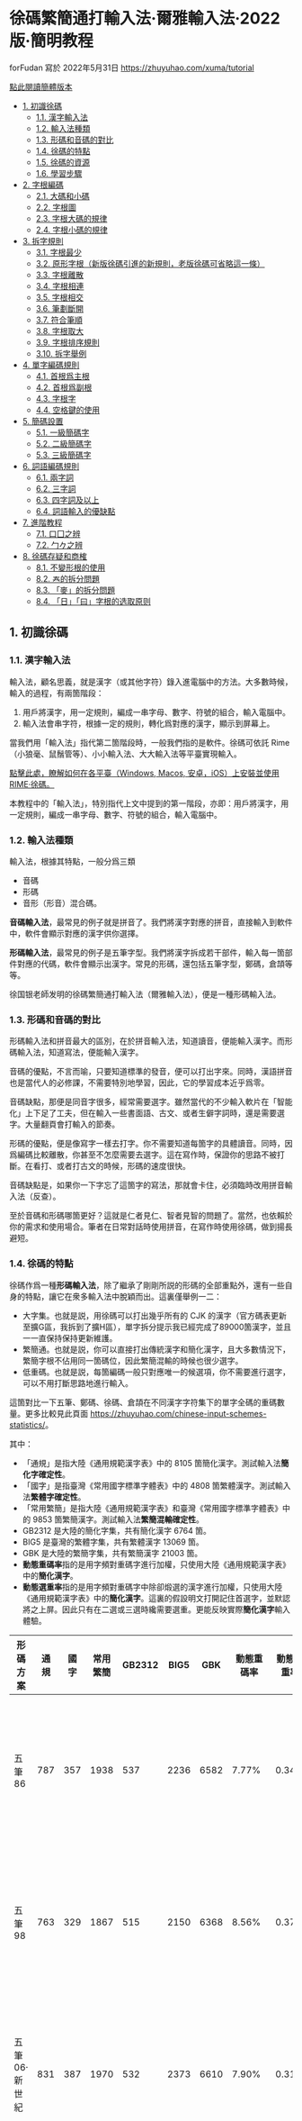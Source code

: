 <!-- omit in toc -->
# 徐碼繁簡通打輸入法·爾雅輸入法·2022版·簡明教程

forFudan 寫於 2022年5月31日 <https://zhuyuhao.com/xuma/tutorial>

[點此閱讀簡體版本](tutorial_simp.md)

- [1. 初識徐碼](#1-初識徐碼)
  - [1.1. 漢字輸入法](#11-漢字輸入法)
  - [1.2. 輸入法種類](#12-輸入法種類)
  - [1.3. 形碼和音碼的對比](#13-形碼和音碼的對比)
  - [1.4. 徐碼的特點](#14-徐碼的特點)
  - [1.5. 徐碼的資源](#15-徐碼的資源)
  - [1.6. 學習步驟](#16-學習步驟)
- [2. 字根編碼](#2-字根編碼)
  - [2.1. 大碼和小碼](#21-大碼和小碼)
  - [2.2. 字根圖](#22-字根圖)
  - [2.3. 字根大碼的規律](#23-字根大碼的規律)
  - [2.4. 字根小碼的規律](#24-字根小碼的規律)
- [3. 拆字規則](#3-拆字規則)
  - [3.1. 字根最少](#31-字根最少)
  - [3.2. 原形字根（新版徐碼引進的新規則，老版徐碼可省略這一條）](#32-原形字根新版徐碼引進的新規則老版徐碼可省略這一條)
  - [3.3. 字根離散](#33-字根離散)
  - [3.4. 字根相連](#34-字根相連)
  - [3.5. 字根相交](#35-字根相交)
  - [3.6. 筆劃斷開](#36-筆劃斷開)
  - [3.7. 符合筆順](#37-符合筆順)
  - [3.8. 字根取大](#38-字根取大)
  - [3.9. 字根排序規則](#39-字根排序規則)
  - [3.10. 拆字舉例](#310-拆字舉例)
- [4. 單字編碼規則](#4-單字編碼規則)
  - [4.1. 首根爲主根](#41-首根爲主根)
  - [4.2. 首根爲副根](#42-首根爲副根)
  - [4.3. 字根字](#43-字根字)
  - [4.4. 空格鍵的使用](#44-空格鍵的使用)
- [5. 簡碼設置](#5-簡碼設置)
  - [5.1. 一級簡碼字](#51-一級簡碼字)
  - [5.2. 二級簡碼字](#52-二級簡碼字)
  - [5.3. 三級簡碼字](#53-三級簡碼字)
- [6. 詞語編碼規則](#6-詞語編碼規則)
  - [6.1. 兩字詞](#61-兩字詞)
  - [6.2. 三字詞](#62-三字詞)
  - [6.3. 四字詞及以上](#63-四字詞及以上)
  - [6.4. 詞語輸入的優缺點](#64-詞語輸入的優缺點)
- [7. 進階教程](#7-進階教程)
  - [7.1. 口囗之辨](#71-口囗之辨)
  - [7.2. 勹𠂊之辨](#72-勹𠂊之辨)
- [8. 徐碼存疑和商榷](#8-徐碼存疑和商榷)
  - [8.1. 不變形根的使用](#81-不變形根的使用)
  - [8.2. 𡗗的拆分問題](#82-𡗗的拆分問題)
  - [8.3. 「麥」的拆分問題](#83-麥的拆分問題)
  - [8.4. 「日」「曰」字根的选取原则](#84-日曰字根的选取原则)

## 1. 初識徐碼

### 1.1. 漢字輸入法

輸入法，顧名思義，就是漢字（或其他字符）錄入進電腦中的方法。大多數時候，輸入的過程，有兩箇階段：

1. 用戶將漢字，用一定規則，編成一串字母、數字、符號的組合，輸入電腦中。
2. 輸入法會串字符，根據一定的規則，轉化爲對應的漢字，顯示到屏幕上。

當我們用「輸入法」指代第二箇階段時，一般我們指的是軟件。徐碼可依託 Rime（小狼毫、鼠鬚管等）、小小輸入法、大大輸入法等平臺實現輸入。

[點擊此處，瞭解如何在各平臺（Windows, Macos, 安卓，iOS）上安裝並使用 RIME·徐碼。](README.md)

本教程中的「輸入法」，特別指代上文中提到的第一階段，亦即：用戶將漢字，用一定規則，編成一串字母、數字、符號的組合，輸入電腦中。

### 1.2. 輸入法種類

輸入法，根據其特點，一般分爲三類

- 音碼
- 形碼
- 音形（形音）混合碼。

**音碼輸入法**，最常見的例子就是拼音了。我們將漢字對應的拼音，直接輸入到軟件中，軟件會顯示對應的漢字供你選擇。

**形碼輸入法**，最常見的例子是五筆字型。我們將漢字拆成若干部件，輸入每一箇部件對應的代碼，軟件會顯示出漢字。常見的形碼，還包括五筆字型，鄭碼，倉頡等等。

徐国银老師发明的徐碼繁簡通打輸入法（爾雅輸入法），便是一種形碼輸入法。

### 1.3. 形碼和音碼的對比

形碼輸入法和拼音最大的區別，在於拼音輸入法，知道讀音，便能輸入漢字。而形碼輸入法，知道寫法，便能輸入漢字。

音碼的優點，不言而喻，只要知道標準的發音，便可以打出字來。同時，漢語拼音也是當代人的必修課，不需要特別地學習，因此，它的學習成本近乎爲零。

音碼缺點，那便是同音字很多，經常需要選字。雖然當代的不少輸入軟片在「智能化」上下足了工夫，但在輸入一些書面語、古文、或者生僻字詞時，還是需要選字。大量翻頁會打輸入的節奏。

形碼的優點，便是像寫字一樣去打字。你不需要知道每箇字的具體讀音。同時，因爲編碼比較離散，你甚至不怎麼需要去選字。這在寫作時，保證你的思路不被打斷。在看打、或者打古文的時候，形碼的速度很快。

音碼缺點是，如果你一下字忘了這箇字的寫法，那就會卡住，必須臨時改用拼音輸入法（反查）。

至於音碼和形碼哪箇更好？這就是仁者見仁、智者見智的問題了。當然，也依賴於你的需求和使用場合。筆者在日常對話時使用拼音，在寫作時使用徐碼，做到揚長避短。

### 1.4. 徐碼的特點

徐碼作爲一種**形碼輸入法**，除了繼承了剛剛所説的形碼的全部重點外，還有一些自身的特點，讓它在衆多輸入法中脫穎而出。這裏僅舉例一二：

- 大字集。也就是説，用徐碼可以打出幾乎所有的 CJK 的漢字（官方碼表更新至擴G區，我拆到了擴H區），單字拆分提示我已經完成了89000箇漢字，並且一一直保持保持更新維護。
- 繁簡通。也就是説，你可以直接打出傳統漢字和簡化漢字，且大多數情況下，繁簡字根不佔用同一箇碼位，因此繁簡混輸的時候也很少選字。
- 低重碼。也就是説，每箇編碼一般只對應唯一的候選項，你不需要進行選字，可以不用打斷思路地進行輸入。

這箇對比一下五筆、鄭碼、徐碼、倉頡在不同漢字字符集下的單字全碼的重碼數量。更多比較見此頁面 <https://zhuyuhao.com/chinese-input-schemes-statistics/>。

其中：

- 「通規」是指大陸《通用規範漢字表》中的 8105 箇簡化漢字。測試輸入法**簡化字確定性**。
- 「國字」是指臺灣《常用國字標準字體表》中的 4808 箇繁體漢字。測試輸入法**繁體字確定性**。
- 「常用繁簡」是指大陸《通用規範漢字表》和臺灣《常用國字標準字體表》中的 9853 箇繁簡漢字。測試輸入法**繁簡混輸確定性**。
- GB2312 是大陸的簡化字集，共有簡化漢字 6764 箇。
- BIG5 是臺灣的繁體字集，共有繁體漢字 13069 箇。
- GBK 是大陸的繁簡字集，共有繁簡漢字 21003 箇。
- **動態重碼率**指的是用字頻對重碼字進行加權，只使用大陸《通用規範漢字表》中的**簡化漢字**。
- **動態選重率**指的是用字頻對重碼字中除卻煅選的漢字進行加權，只使用大陸《通用規範漢字表》中的**簡化漢字**。這裏的假設明文打開記住首選字，並默認將之上屏。因此只有在二選或三選時纔需要選重。更能反映實際**簡化漢字**輸入體驗。

|形碼方案|通規|國字|常用繁簡|GB2312|BIG5|GBK|動態重碼率|動態選重率|特點|
|---|---|---|---|---|---|---|---|---|---|
|五筆86|787|357|1938|537|2236|6582|7.77%|0.34%|四碼定長 單編碼 字根分區|
|五筆98|763|329|1867|515|2150|6368|8.56%|0.37%|四碼定長 單編碼 字根分區|
|五筆06·新世紀|831|387|1970|532|2373|6610|7.90%|0.31%|四碼定長 單編碼 字根分區|
|鄭碼|843|311|2063|563|2206|6590|7.50%|0.59%|四碼定長 單編碼 大碼分區 小碼形託|
|徐碼22|495|131|678|320|1104|2899|3.49%|0.10%|四碼定長 雙編碼 大碼分區 小碼音託|
|倉頡五代|498|164|714|422|978|2893|12.07%|0.89%|五碼定長|

可見，徐碼在任何字集下都有着優異的表現。尤其在繁簡通打模式下，它是絶對的王者。

### 1.5. 徐碼的資源

徐碼（2022版「新徐碼」）的 QQ 羣是: 761401688。

你可以在羣裏和大家討論，同時獲取學習資料、字根圖、最新碼表。

### 1.6. 學習步驟

學習徐碼，一般從瞭解拆字和熟悉字根開始。

拆字，就是把漢字按照一定的規則，拆成唯一的部件組合。拆分出來的部件，便叫做「字根」。

這裏所謂的「部件」，不僅包括你我熟知的「偏旁部首」，也包括了一些基本筆劃，甚至是一些漢字。因此，筆畫輸入法（橫豎撇捺折），也是一種特殊的形碼。那麼我們爲什麼要創造別的形碼呢？因爲一箇字若用十幾箇、甚至幾十箇字母代替，太没有效率。故而，我們會截取一些比較大的部件作爲字根。

對於漢語使用者，拆字並不是一件陌生的事情。我們自小就學會將一箇字拆成分離的部首，進行檢索。大多數時候，這是非常直觀的。比如

- `部`字，大家會自然地將他拆分爲`立口阝`三箇部分。
- `程`字，大家會自然地將他拆分爲`禾口王`三箇部分。

對於徐碼而言，大多數的字，也是這麼拆分的。並且大多數的偏旁部首，也都是「字根」。

所以恭喜你，對於大多數的漢字，你已經可以憑藉直覺進行拆分了。

本教程推薦的學習步驟如下。

1. 看字根圖，**大致**瞭解徐碼的字根有哪些，以及它們對應的編碼。
2. 瞭解徐碼拆字的規則，學會如何得到唯一的拆分方法。
3. 學習編碼規則，學會如何將拆好的字根轉化成最終的徐碼。
4. 記誦最常用的50箇字根的編碼。
5. 直接在輸入軟件中練習前500常用字，邊練習邊記憶字根。
6. 閲讀進階教程，更加深入地瞭解一些徐碼的特點。

以上內容不論順序，可以交叉或同步進行。

## 2. 字根編碼

### 2.1. 大碼和小碼

在徐碼中，每一箇字根，都對應了兩箇字母。換句話説，徐碼使用的是**雙編碼字根**。這一點和鄭碼相同，和五筆不同。特別的：

- 第一箇字母叫做**大碼**，也就是「戶口」，大多數時候，我們只需要用到大碼，所以應該重點記憶。
- 第二箇字母叫做**小碼**，也就是「姓名」，或者説是「識別碼」。只有在部份情況下，需要用到，記憶起來也比較簡單。

字根的大碼和小碼的分佈，並不是隨機的，而是有一定的規律。在接下來的教程中會進行介紹。

### 2.2. 字根圖

我們將字根的分佈畫出來，這便是字根圖。如下。

圖中，每一箇方框右上角的大寫字母，就是大碼，也就是一群字根的「戶口」。而字根右下角的小寫字母，則是小碼，也就是單箇字根的「姓名」。

將大碼和小碼組合起來，就是一箇字根的編碼了。比如：

- 「言」這箇字根，在字母`Y`的方框裏，同時，右下角的字母是`v`，因此，它的編碼就是`Yv`。
- 「其」這箇字根，在字母`H`的方框裏，同時，右下角的字母是`q`，因此，它的編碼就是`Hq`。

字根圖是查詢字根的重要工具，初學者應當時常將它放在手邊，以利用查詢。

![徐碼字根圖](/resources/徐碼字根鍵位圖_新徐_20220710.jpg)

### 2.3. 字根大碼的規律

字根大碼，是按照字根第一筆的筆畫來制定的。

- A-D 包含了首筆爲「折」的字根，例如：`A水` `B月`等。
- E-J 包含了首筆爲「橫」的字根，例如：`E王` `F大`等。
- K-O 包含了首筆爲「豎」的字根，例如：`K日` `L上`等。
- P-V 包含了首筆爲「撇」的字根，例如：`P牛` `V入`等。
- W-Z 包含了首筆爲「捺」和「點」的字根，例如：`W穴` `Y言`等。

一般地，各字母上的字根呈現以下的規律：

- B 上的字根大多呈現`乛`的特點。比如：阝、了、予、矛、乙、也、飛、艮、子。
- D 上的字根大多呈現`コ`的特點。比如：尸、弓、己、已、巳、巴、韋。
- E 上的字根大多呈現`二`的特點。比如：二、干、镸、長、髟、馬、甫。
- F 吸收了首筆爲橫，且不在 E G H I J 上的其他字根。
- G 上的字根**幾乎全部**呈現`丆`的特點。比如：石、辰、不、兀、歹、豕、頁、而、面、厂。
- H 上的字根**幾乎全部**呈現`丌`（一橫兩豎）的特點。比如：卄、革、其、世、瓦、耳、丌。
- I 上的字根大多呈現`木`和`三`的特點。比如：木、未、末、來、三、丰。
- J 上的字根大多呈現`土`的特點。比如：土、士、車、雨、爾、古、走。
- K 上的字根**全部**呈現`日`的特點。比如：日、曰、田、申、由、电、甲、禺、早。
- L 上的字根**全部**呈現`卜`（豎橫）或兩豎的特點。比如：虫、龰、卜、虍、上、非、鹵、齒、止、刂。
- M 上的字根**幾乎全部**呈現`⼌`（不封口三面框）和`罒`（橫框）的特點。比如：山、⼌、冊、巾、贝、黑、皿。
- N 上的字根**幾乎全部**呈現`囗`（封口四面框）和`門`（對稱）的特點。比如：目、貝、見、骨、囗、門、鬥、且。
- O 上的字根**幾乎全部**呈現`口`（小口）的特點。比如：口、㗊、黽、𧾷、〇。
- P 上的字根**幾乎全部**呈現`𠂉`（撇橫）的特點。比如：𥫗、钅、牛、缶、气、生、矢、长。
- Q 上的字根**全部**呈現`𠂊`（撇折）的特點。比如：魚、鱼、饣、欠、風、殳、几、凡、夕。
- R 上的字根**幾乎全部**呈現撇橫和撇撇的特點。比如：禾、千、夭、壬、手、毛、九、瓜、舟、爪。
- S 上的字根**幾乎全部**呈現`勹`（撇折鉤）和兩撇的特點。比如：月、用、乌、鸟、彡、彳、行。
- T 上的字根大多呈現`亻`（撇豎）的特點。比如：身、鼻、隹、川、自。
- U 上的字根**全部**呈現`白`和`人`的特點。比如：人、僉、白、臼、𠂤、鳥、烏、鼠、鬼。
- V 上的字根大多呈現`人`（對稱）的特點。比如：金、入、食、儿
- W 上的字根**全部**呈現`广`（點橫撇）的特點。比如：宀、广、疒、麻、鹿、穴、衤、礻、衣。
- X 上的字根**全部**呈現`丷`（相對兩點）的特點。比如：冫、米、羊、為。
- Y 上的字根**全部**呈現`亠`（點橫）的特點。比如：言、方、亦、亥、音、立、文、辛。
- Z 上的字根**全部**呈現`讠`（點折）的特點。比如：讠、之、户、门、辶。

其中，只有 A 和 C 鍵上的字根需要特别記憶。

### 2.4. 字根小碼的規律

<!-- omit in toc -->
#### 3.4.1. 主根

每箇大碼下，都有若干字根比較重要，使用頻率高，叫做「主根」。

第一主根的小碼是`v`，第二主根是`u`。例如：

- `女`，第一筆爲「折」，故而它的大碼在折區的`C`。根據字根圖，「女」是第一主根，所以小碼是v。因此，「女」這箇字根的編碼就是`Cv`。當你輸入`Cv`並按下空格時，就可以打出「女」字了。
- `士`，第一筆爲「橫」，故而它的大碼在橫區的`J`。根據字根圖，「士」是第二主根，所以小碼是u。因此，「士」這箇字根的編碼就是`Ju`。當你輸入`Ju`並按下空格時，就可以打出「士」字了。

注意：我在這裏使用大寫和小寫的拉丁字母，是爲了區分大碼和小碼的概念。在實際打字的過程中，不需要區分大小寫。

<!-- omit in toc -->
#### 3.4.2. 副根

另一部份字根，我們叫它「副根」。

副根的小碼是除了`u`和`v`的其他的字母。

一般情況下，副根的小碼是它的漢語拼音的第一箇字母（請注意，這只是一種記憶方式，並不是説明徐碼是一種音形碼）。例如：

- `米`，第一筆爲「點」，故而它的大碼在點區的`X`。根據字根圖，它是副根，小碼是m，正好是米字的聲母。因此，「米」這箇字根的編碼就是Xm。當你輸入`Xm`並按下空格時，就可以打出「米」字了。

<!-- omit in toc -->
#### 3.4.3. 字根練習

必練：以下字根是最常見的50箇字根，首先學習它們，對於打字的進步提升最大。

`口氵艹扌木亻日一人丷亠土冖宀月女丿忄十讠王⼫纟大禾火又⼂厶勹𠂉阝冂山⺕八广钅虫𥫗⺌目𠃌米⻊白夊𠂆立`

請通過查詢字根圖，寫出以下字根的編碼，分辨它是主根還是副根，並用輸入法軟件打出這箇字根。

選練：以下字根是最常見的第51到第100字根，繼續學習它們，對於打字的進步提升較大。

`贝𠂇石田二穴犭爫龷疒匚七厂车刀工乂冫隹龶几雨力弓士小马囗门文止耳户耂方⺊戈夕罒乚西心丨干衤夫丁巾彳`

選練：閱讀字根圖上的全部字根，將它們逐一輸入到電腦中，從而對字根編碼以及它的性質有一箇初步的印象。

## 3. 拆字規則

先前説過，拆字，就是把漢字按照一定的規則，拆成唯一的字根組合。

我剛剛用的「部」字爲例，説明了拆字的一般形式。這種將字拆成直觀的、分離的部件的方法，足以應付大部分漢字的拆分了。但在實際使用中，遇到這箇問題：一箇獨體字，本身不是字根，怎麼辦？這時候，我們要把它繼續拆成更小的字根甚至筆劃。比如：

- 「戋」這箇字，我們可以繼續將它拆成「一」和「戈」。查字根圖可知，「一」和「戈」正好是兩箇字根，拆字成功。
- 「丸」這箇字，我們可以繼續將它拆成「九」和「丶」。查字根圖可知，「九」和「丶」正好是兩箇字根，拆字成功。
- 「朱」這箇字，我們可以繼續將它拆成「丿」和「未」。查字根圖可知，「丿」和「未」正好是兩箇字根，拆字成功。

有時候，獨體字的拆分不是很直觀。比如「再」拆成「王冂」兩箇字根。遇到此類字時的拆分，往往需要一些經驗和練習。所以當你遇到不會拆的字時，應該主動查詢它的編碼，及時學習。

更麻煩的情況是，**一箇字好像有幾種拆分方法**，比如：

- 「章」，可以拆「立早」，也可以拆「音十」。
- 「井」，可以拆「二{齐下}」，也可以拆「一廾」。

這種一字多拆的情況，任何形碼中，都是積極避免的。因爲一字多拆，會造成極大的不確定性，並造成編碼的混亂。

徐碼，通過一套嚴密的規則，使每一箇漢字，都只有**唯一**的拆分方案，完全消除了不確定性。

徐碼拆字規則的按優先級排序如下：

1. 字根最少
2. 原形字根（新版徐碼引進的新規則，老版徐碼可省略這一條）
3. 字根離散
4. 字根相連
5. 字根相交
6. 筆劃斷開
7. 符合筆順
8. 字根取大

可歸納爲：**少>原>散>連>交>斷>順>大**。

取根時，按優先級從高到低依次，最終得到唯一的拆分方案。

以下爲規則詳細介紹：

### 3.1. 字根最少

字根最少，意思是拆分一箇字時，應該使得字根的數量最少。比如：

- 「章」拆「立早」而不拆成「立日十」，因爲前者只有兩箇字根，而後者爲三箇。

### 3.2. 原形字根（新版徐碼引進的新規則，老版徐碼可省略這一條）

在徐碼的字根，分爲兩類，一部分稱爲**原形字根**。另有一部分字根，是根據原形字根變形而來的，在字根圖中，這部分**變形字根**列在字根原型的右下方，以小字顯示。比如：

- 「牛」字根的「丨」變成「丿」。
- 「尸」字根的「丿」變成「丨」。

注意，**原形字根和變形字根都一定存在於字根圖中**。字根圖没有的字根永遠不能叫做變形字根。

在拆字時，不變形字根的優先級高於變形字根。比如：

- 「失」拆「丿夫」而不拆「牛丶」，因爲「牛丶」使用了變形根。

### 3.3. 字根離散

字根離散，指的是兩箇字根互相分離。比如：

- 「部」中的「立口阝」，便是三箇分離的字根。

### 3.4. 字根相連

字根相連，指的是兩箇字根互相連接。比如：

- 「章」拆「立早」而不拆成「音十」，因爲「立」和「早」分開，但「日」和「十」相連。因爲「字根離散」優先於「字根相連」，故而拆成「立早」。

### 3.5. 字根相交

字根相交，指的是兩箇字根互相交叉。比如：

- 「唐」拆成「广コ古」三箇字根，其中的「コ」和「古」兩根便是交的。
- 「再」拆成「王冂」兩箇字根，便是相交的。

### 3.6. 筆劃斷開

筆劃斷開，指的是將一箇筆劃斷開。比如：

- 「我」拆成「丿扌戈」三箇字根，其中的「扌」和「戈」兩根的橫本是一筆寫成。但如果不斷開這一橫，就要拆成「丿扌乚丿丶」五箇字根。爲了讓字根數量最少，我們將不得不將橫斷開。

### 3.7. 符合筆順

符合筆順，指的是字根的每一筆，完全符合原漢字的筆順。比如：

- 「里」可拆成「甲二」，也可拆成「日土」。觀察到「甲二」完全符合「里」字的筆順，故而選擇它。
- 「单」可拆成「丷日十」，也可拆成「丷甲二」。觀察到「丷日十」完全符合「单」字的筆順，故而選擇它。

### 3.8. 字根取大

字根取大，指的是按照筆順拆字時，讓靠前的字根的筆劃數儘量地多。比如：

- 「井」拆成「二{齐下}」，而不拆成「一廾」，因爲「字根取大」原則。讓靠前的字根的筆劃數儘量地多，這裏，「二」的筆劃數大於「一」。

### 3.9. 字根排序規則

將漢字拆分後，我們需要將它們進行排序。大多數時候，這是非常直觀的。但有時並非如此，需要進行定義。

徐碼字根排序規則，是**字根首筆符合筆順**，意思是拆分一箇漢字時，所有字根的**首箇筆劃**，符合這箇漢字的筆順。比如：

- 「安」拆「宀女」而不拆成「女宀」，因爲按照漢字的筆順，「寶蓋頭」第一的筆「點」，排在「女」字第一筆的「折」之前。故而應該按照「宀女」排序。
- 「丸」拆「九丶」而不拆成「丶九」，因爲按照漢字的筆順，「九」第一的筆「撇」，排在「捺點」之前。故而應該按照「九丶」排序。

請注意，徐碼只要求字根的**首筆**符合筆順，而不是要求字根每一筆都符合筆順，比如：

- 「为」的筆順是「點撇折點」。`{兩點}`字根的第一筆「點」爲整箇「为」字的第一筆，雖然``{兩點}`字根的最後一筆是「为」字的最後一筆，`{兩點}`字根依舊排在最前面。所以「为」拆「{兩點}力」。
- 「国」拆「囗王丶」而不拆成「冂王丶一」，因爲前者只有三箇字根，而後者爲四箇。「字根最少」優先於「字根首筆符合筆順」。同時，`囗`字根的第一筆「豎」爲整箇「国」字的第一筆，雖然`囗`字根的最後一筆是「国」字的最後一筆，但`囗`字根依舊排在最前面。

### 3.10. 拆字舉例

以下通過部分例字來説明拆分規則：

「重」拆「丿車一」，不拆「千日二」。

- 同時滿足「字根最少」。
- 同時滿足「不變形字根」。
- 同時不滿足「字根離散」。
- 「丿車一」滿足「字根相連」，「千日二」不滿足。
- 故而取「丿車一」。

## 4. 單字編碼規則

學習了徐碼的拆字規則後，我們可以將任何一箇漢字拆成唯一的字根組合。最後一步，便是把字根轉爲徐碼編碼。

單字的編碼一般是由**4箇字母**構成，部分情況下是2箇或3箇字母。

在徐碼中，無論一箇字能拆成幾箇字根，我們只關心其中的四箇根，分別是：

- 第一根：首根
- 第二根：次根
- 倒數第二根：次末根
- 倒數第一根：最末根

在編碼時，我們首先判斷一箇字的首根是**主根**還是**副根**。

### 4.1. 首根爲主根

首根爲主根時，有兩條規則：

1. 依次取首根、次根、次末根、最末根的**大碼**。
2. 不足四碼時，補上最末根的**小碼**。

舉例説明：

- 「嫩」字拆成`女Cv 木Iv 口Ov 攵pp`四根。分別對應了首根、次根、次末根、最末根。我們直接取四箇字根的大碼`CIOP`即可出字。
- 「整」字拆成`木口攵一止`五根。我們只取首根、次根、次末根、最末根，也就是`木Iv 口Ov 一Gu 止Lz`的大碼，輸入`IOGL`即可出字。
- 「算」字拆成`𥫗目廾`，只有三根，所以我們取全部根，也就是`𥫗Pv 目Nv 廾Hv`的大碼，即`PNH`。此時，注意到不足四碼，故而補上最末根的小碼`v`。輸入`PNGv`即可出字。
- 「好」字拆成`女子`，只有兩根，所以我們取全部根，也就是`女Cv 子Bz`的大碼，即`CB`。此時，注意到不足四碼，故而補上最末根的小碼`z`。輸入`CBz`即可出字。

再次強調，**首根爲主根時，需要取4箇根**。

### 4.2. 首根爲副根

首根爲副根時，有三條規則：

1. 依次取首根、次根、最末根的**大碼**。
2. 不足三碼時，補上最末根的**小碼**。
3. 在末尾添加首根的**小碼**作爲識別。

舉例説明：

- 「织」字拆成`纟Cj 口Ov 八Tu`三根。分別對應了首根、次根、最末根。我們取三箇字根的大碼`COT`，再添上首根的小碼`j`作識別。輸入`COTj`即可出字。
- 「微」字拆成`彳Sr 山Iv 一Gu 几Ov 攵Pp`五根。我們只取首根、次根、最末根，也就是`彳Sr 山Iv 攵Pp`的大碼，再添上首根的小碼`r`作識別。輸入`SIPr`即可出字。
- 「认」字拆成`讠人`，只有兩根，所以我們取全部根，也就是`讠Zy 人Uu`的大碼，即`ZU`。此時，注意到不足三碼，故而補上最末根的小碼`u`，再添上首根的小碼`y`作識別。輸入`ZUuy`即可出字。

再次強調，**首根爲副根時，只需要取3箇根**。

末尾添加首根的小碼，有時候新手會需要一段時間來適應。好在由於**簡碼**的存在，大多數的時候，我們都不需要輸入最後的識別碼就能出字。

### 4.3. 字根字

字根字，依次取其大小碼即可出字。比如：

- 「木」字是字根字（主根），輸入大小碼`Iv`即可出字。
- 「骨」字是字根字（副根），輸入大小碼`Ng`即可出字。

### 4.4. 空格鍵的使用

在很多輸入法軟件中，空格鍵（以下用`_`表示）用來上屏首選字。

根據以上的學習內容，我們發現：徐碼的編碼最長不超過4箇字母。由於這箇特性，我們在輸入完編碼後，不一定需要按空格鍵將字打上屏幕。

空格鍵只在以下情況需要使用：

- 一箇字的編碼低於4位，需要按空格鍵上屏首選。比如「人」字，需要按`Uu_`上屏。
- 一箇字的編碼等於4位，後面没有其他的字需要輸入，則需要按空格鍵上屏首選。

以下情況，不需要使用空格鍵：

- 一箇字的編碼等於4位，且有後續字符等待輸入。我們不需要按空格鍵。只要直接輸入下一箇字的首碼，這箇字就會自動上屏。我們稱之爲「五碼頂屏」。例如：我們打「霁雨」二字，「霁」字的編碼是`JYTy`。輸入`y`後，我們直接輸入「雨」字的編碼`Jy`，則「霁」字會自動上屏。

## 5. 簡碼設置

學完了徐碼的單字編碼，我們發現，徐碼的單字碼長一般是2到4位之間。不少常用的字，碼長是4位，比如字頻第一的「的」字，編碼爲`USUb`。

一種科學的輸入策略，應該使得常用字的碼長更低，從而加快輸入的速度。試想，如果輸入「的」字，每次都要按`USUb`四下按鍵，真是太浪費時間了。

形碼對此的優化方式，就是設置簡碼，也就是給部分漢字設置更短的編碼：比如，我們在輸入「的」時，只要按上一箇字母和空格鍵，就能實現輸入。

在徐碼中，簡碼的設置十分科學，使得每一箇字簡碼和全碼的編碼規則保持一致。以下進行介紹。

### 5.1. 一級簡碼字

一級簡碼字，又稱**一簡字**，指的是用一箇字母爲編碼實現輸入的漢字。徐碼中，有26箇高頻漢字設置爲一簡字，只要按下一箇字母，加上空格，即可上屏。

一簡字的編碼，就是該字全碼的第一箇字母。比如：

- 「我」全碼爲`PFFg`，一級簡碼爲`P`。輸入`P_`即可實現上屏。
- 「的」全碼爲`USWb`，一級簡碼爲`U`。輸入`U_`即可實現上屏。

從A到Z排列，一級簡碼字分別是`以了发那要大一在事地是上同国中我多和得他的儿家道这为`。

在字根圖中，一簡字就是每箇字母方框的左上角的漢字。

在我們的日常交流中，一簡字大約佔據了25%的使用頻率。在徐碼中，只需要按兩箇按鍵，這有效提升了輸入的速度。

### 5.2. 二級簡碼字

二級簡碼字，又稱**二簡字**，指的是用兩箇字母爲編碼實現輸入的漢字。徐碼中，有676箇高頻漢字設置爲二簡字，只要按下两箇字母，加上空格，即可上屏。

一簡字的編碼，就是該字全碼的前两箇字母。比如：

- 「起」全碼爲`JDjz`，二級簡碼爲`JD`。輸入`JD_`即可實現上屏。
- 「可」全碼爲`EOvd`，二級簡碼爲`EO`。輸入`EO_`即可實現上屏。

[點擊此處，查看二級簡碼矩陣。](second_level_matrix.md)

### 5.3. 三級簡碼字

三級簡碼字，又稱**三簡字**，指的是用三箇字母爲編碼實現輸入的漢字，只要按下三箇字母，加上空格，即可上屏。

三簡字的編碼，就是該字全碼的前三箇字母。這裏不再舉例。

注意到，三簡字需要按四箇按鍵才能上屏，同輸入單字全碼按鍵數一樣，因此，三簡字的設置主要爲了以下目的：

- 騰出四碼碼位，實現避重。
- 首根爲副根的字，在末尾不用輸入首根的小碼。只有在部分時候需要輸入識別碼定字。這樣可以減輕記憶負擔，不需要返回去思考首根的小碼是什麼。
- 減少單手連續擊鍵的可能性，減輕手指的負擔。

三級簡碼字，可在打字時進行熟悉，不需要特別去記憶。

## 6. 詞語編碼規則

除了設置簡碼，徐碼還將常用的詞語，也編成4箇字母的編碼。這樣可以降低每一箇字的平均碼長，提高打字速度。

徐碼的詞語編碼規則，分爲三種情況。

### 6.1. 兩字詞

兩字詞，取每箇字**全碼**的前兩碼即可。比如：

- 「人生」：「人」的編碼爲`Uu`，「生」的編碼爲`Ps`。因此，「人生」的編碼爲`UuPs`。
- 「事情」：「事」的編碼爲`IOBu`，「情」的編碼爲`UESv`。因此，「事情」的編碼爲`IOUE`。

### 6.2. 三字詞

三字詞，取前兩字的第一碼，和第三箇字的前兩碼即可。比如：

- 「泡泡糖」：「泡」的編碼爲`ZSDs`，「糖」的編碼爲`XWjm`。因此，「泡泡糖」的編碼爲`ZZXW`。
- 「星期三」：「星」的編碼爲`KPs`，「期」的編碼爲`HSvq`，「三」的編碼爲`Is`。因此，「星期三」的編碼爲`KHIs`。

### 6.3. 四字詞及以上

四字詞及以上，取前三字的第一碼，和最後一箇字的第一碼即可。比如：

- 「狐假虎威」：「狐」的編碼爲`VRgq`，「假」的編碼爲`TDDD`，「虎」的編碼爲`LQjh`，「威」的編碼爲`FGCw`。因此，「狐假虎威」的編碼爲`VTLF`。
- 「中华人民共和国」：這是一箇七字詞，所以我們只看前三字和最後一字「中」、「华」、「人」、「国」。「中」的編碼爲`OKu`，「华」的編碼爲`TVEu`，「人」的編碼爲`Uu`，「国」的編碼爲`NEWw`。因此，「中华人民共和国」的編碼爲`OTUN`。

### 6.4. 詞語輸入的優缺點

用詞語的方式進行輸入，優點在於降低了每箇字的平均碼長。試想「我们今天一起吃饭」這箇句子。

- 如果打單字全碼的話，需要按`PFFgTZm_UW_Bu_GFd_Gu_JDjzOPBi_QRDi_`。
- 如果打單字簡碼的話，需要按`P_TZm_Uwb_GF_G_JD_Op_QRd_`。
- 如果打詞語全碼的話，需要按`PFTZUWGFGuJDOPQR_`。

可以看到，詞語全碼有效降低了按鍵的次數。

但是，詞語輸入也有其缺點，最主要的缺點包括：

- 如果詞庫太小，不是每箇詞語都在詞庫中。很多時候還是需要打單字。
- 如果詞庫太大，則會出現大量的重碼，需要進行選擇，破壞了形碼輸入的流暢性。
- 你輸入一箇詞語，卻發現它並不在詞庫中，就需要删除後重新輸入單字。讓人感覺不悅。
- 人工分詞需要消耗額外的注意力。

因此，精簡詞庫，熟悉詞庫，打單字和打詞語相結合，是形碼高手們的修煉之路。

## 7. 進階教程

### 7.1. 口囗之辨

口（音`kǒu`），編碼爲`Ov`，是箇主根。囗（音`wéi`），編碼爲`Nw`，是箇副根。這兩箇根如何區分？

答案是，如果方框裏有**完整**的筆畫，用「囗」`Nw`。否則一律用「口」`Ov`。例如：

- 「国」字中，有完整的筆畫，故而必須用「囗」`Nw`。
- 「中」字中，雖然「⼁」穿「口」而過，但並未被完全包含在「口」中。由於「口」中没有完整的字根，故而用「囗」`Nw`。

這箇規則還會影響含「口」形的其他字根。比如「古」字中的「口」，也不能包含完整筆畫，否則應當拆成「十囗」。例如：

- 「鄙」字左下方看似可以拆成「古口」，但因爲「古」中的方框包含了完整筆畫，故而必須拆成「十囗口」。

### 7.2. 勹𠂊之辨

「旬」的外框「勹」`Su`，同「敖」左下的「𠂊」`Qu`都是撇加橫折鉤，但是一箇在`S`上，一箇在`Q`上。如何分辨呢？

答案是，如果它包圍了一箇**完整**的筆畫，用「勹」`Su`。否則一律用「𠂊」`Qu`。例如：

- 「勺」字中，有完整的筆畫，故而必須用「勹」`Su`。
- 「㡬」字中，没有完整的筆畫，故而必須用「𠂊」`Qu`。

## 8. 徐碼存疑和商榷

以下是關於徐碼中部分規則的存疑和商榷。

### 8.1. 不變形根的使用

關於徐碼的「不變形根優先」原則，以下字的拆分存疑：

- 妻：此字官方碼表拆作「十彐女」。我提議拆作「{奉下}コ女」。原因是，根据新徐規則，出頭的「彐」是變形根，故而優先取不變形的「{奉下}コ女」。
- 爰：此字官方碼表拆作「爫干又」。我提議拆作「爫二夂」。原因是，根据新徐規則，傾斜的「干」是变形根，故而優先取不變形的「爫二夂」。

### 8.2. 𡗗的拆分問題

「𡗗」部首在官方碼表中拆作「一夫」，這違反了徐碼的拆分規則。我提議拆作「三人」。原因是，两字同根數、同不變形、同不散、同不連、同交、同不斷，同完全符合筆順。根据取大原則，應拆作「三人」。

### 8.3. 「麥」的拆分問題

徐碼中，「麥」字拆爲「來`Il`夕`Ik`」。同樣應用到所有以「麥」爲部首的漢字。但其實「麥」應該拆成「來`Il`夊`Vu`」。

### 8.4. 「日」「曰」字根的选取原则

當前的徐碼對方「日曰」的區分，是基於形狀的。也就是説：凡是長大於高的都爲「曰」，凡是長短於高的都爲「日」。但這箇方法會跟隨着字體的不同而不同，有時候不合字源，也不統一。例如：

- 「書」字源于「聿者」。徐码中「書」下为「曰」，但「者」下为「日」，取码不统一。
- 「曹」古字为「東東口」。在徐码中，「曹」下为「日」，不符合字源。

另外一種區分方法是基于字源。也就是説：凡是在古文中作「口」形，之后隶變爲「曰」形或「甘」形的字，在徐碼中作「曰」。但這箇方法對方一般的使用者難度太大，且分析字源會有疏漏之處，不應用於輸入法。

我提議的是第三種方法，也就是**不做區分**。原因如下：

在漢字中，存在「日曰」對立的字形，只有三組，分别为：「日曰」、「汨汩」、「曶㫚」。在其他的情况下，不存在對立，也就不存在混淆問題。因此，取「日」还是取「曰」，可以採取更簡單的方法。卽：除了上述三組對立情况外，全部取「日」`Kv`根。

換句話説，「曰」`Ku`根只需要在「曰」「汩」「㫚」三處使用卽可。這樣一來，可以顯著降低使用者的記憶和學習負擔。
